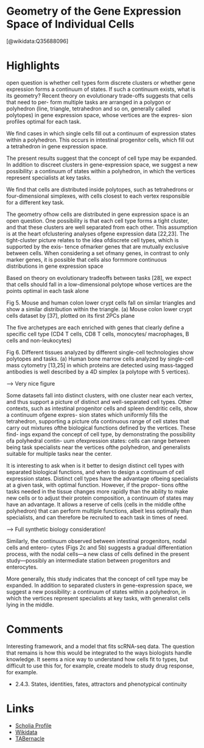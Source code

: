 
Geometry of the Gene Expression Space of Individual Cells
=========================================================
  
  [@wikidata:Q35688096]  

# Highlights

open question is whether cell types form discrete clusters or whether gene expression forms a continuum of states. If such a continuum exists, what is its geometry? Recent theory on evolutionary trade-offs suggests that cells that need to per- form multiple tasks are arranged in a polygon or polyhedron (line, triangle, tetrahedron and so on, generally called polytopes) in gene expression space, whose vertices are the expres- sion profiles optimal for each task.

We find cases in which single cells fill out a continuum of expression states within a polyhedron. This occurs in intestinal progenitor cells, which fill out a tetrahedron in gene expression space.

The present results suggest that the concept of cell type may be expanded. In addition to discreet clusters in gene-expression space, we suggest a new possibility: a continuum of states within a polyhedron, in which the vertices represent specialists at key tasks.

We find that cells are distributed inside polytopes, such as tetrahedrons or four-dimensional simplexes, with cells closest to each vertex responsible for a different key task.

The geometry ofhow cells are distributed in gene expression space is an open question. One
possibility is that each cell type forms a tight cluster, and that these clusters are well separated from each other. This assumption is at the heart ofclustering analyses ofgene expression data [22,23]. The tight-cluster picture relates to the idea ofdiscrete cell types, which is supported by the exis- tence ofmarker genes that are mutually exclusive between cells. When considering a set ofmany genes, in contrast to only marker genes, it is possible that cells also formmore continuous distributions in gene expression space

Based on theory on evolutionary tradeoffs between tasks [28], we expect that cells should
fall in a low-dimensional polytope whose vertices are the points optimal in each task alone

Fig 5. Mouse and human colon lower crypt cells fall on similar triangles and show a similar distribution within the triangle. (a) Mouse colon lower crypt cells dataset by [37], plotted on its first 2PCs plane

The five archetypes are each enriched with genes that clearly define a specific cell type (CD4 T cells, CD8 T cells, monocytes/ macrophages, B cells and non-leukocytes)

Fig 6. Different tissues analyzed by different single-cell technologies show polytopes and tasks. (a) Human bone marrow cells analyzed by single-cell mass cytometry [13,25] in which proteins are detected using mass-tagged antibodies is well described by a 4D simplex (a polytope with 5 vertices).

--> Very nice figure

Some datasets fall into distinct clusters, with one cluster near each vertex, and thus support a picture of distinct and well-separated cell types. Other contexts, such as intestinal progenitor cells and spleen dendritic cells, show a continuum ofgene expres- sion states which uniformly fills the tetrahedron, supporting a picture ofa continuous range of cell states that carry out mixtures ofthe biological functions defined by the vertices. These find- ings expand the concept of cell type, by demonstrating the possibility ofa polyhedral contin- uum ofexpression states: cells can range between being task specialists near the vertices ofthe polyhedron, and generalists suitable for multiple tasks near the center.

It is interesting to ask when is it better to design distinct cell types with separated biological
functions, and when to design a continuum of cell expression states. Distinct cell types have the advantage ofbeing specialists at a given task, with optimal function. However, if the propor- tions ofthe tasks needed in the tissue changes more rapidly than the ability to make new cells or to adjust their protein composition, a continuum of states may have an advantage. It allows a reserve of cells (cells in the middle ofthe polyhedron) that can perform multiple functions, albeit less optimally than specialists, and can therefore be recruited to each task in times of need.

--> Full synthetic biology consideration!

Similarly, the continuum observed between intestinal progenitors, nodal cells and entero-
cytes (Figs 2c and 5b) suggests a gradual differentiation process, with the nodal cells—a new class of cells defined in the present study—possibly an intermediate station between progenitors and enterocytes.


More generally, this study indicates that the concept of cell type may be expanded. In addition to separated clusters in gene-expression space, we suggest a new possibility: a continuum of states within a polyhedron, in which the vertices represent specialists at key tasks, with generalist cells lying in the middle.


# Comments

Interesting framework, and a model that fits scRNA-seq data. The question that remains is how this would be integrated to the ways biologists handle knowledge. It seems a nice way to understand how cells fit to types, but difficult to use this for, for example, create models to study drug response, for example. 

- 2.4.3. States, identities, fates, attractors and phenotypical continuity



# Links
  
 * [Scholia Profile](https://scholia.toolforge.org/work/Q35688096)  
 * [Wikidata](https://www.wikidata.org/wiki/Q35688096)  
 * [TABernacle](https://tabernacle.toolforge.org/?#/tab/manual/Q35688096/P921%3BP4510)  
